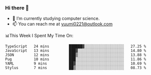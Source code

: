 ### Hi there 👋

- 📕 I’m currently studying computer science.
- 📫 You can reach me at yuumi0221@outlook.com


📊This Week I Spent My Time On:
<!--START_SECTION:waka-->

```text
TypeScript   24 mins         ██████▓░░░░░░░░░░░░░░░░░░   27.25 %
JavaScript   13 mins         ███▓░░░░░░░░░░░░░░░░░░░░░   14.80 %
JSON         12 mins         ███▒░░░░░░░░░░░░░░░░░░░░░   13.88 %
Pug          10 mins         ███░░░░░░░░░░░░░░░░░░░░░░   11.86 %
YAML         9 mins          ██▓░░░░░░░░░░░░░░░░░░░░░░   10.69 %
Stylus       7 mins          ██▒░░░░░░░░░░░░░░░░░░░░░░   08.73 %
```

<!--END_SECTION:waka-->

<!--
**Yuumi0221/Yuumi0221** is a ✨ _special_ ✨ repository because its `README.md` (this file) appears on your GitHub profile.

Here are some ideas to get you started:

- 🔭 I’m currently working on ...
- 🌱 I’m currently learning ...
- 👯 I’m looking to collaborate on ...
- 🤔 I’m looking for help with ...
- 💬 Ask me about ...
- 📫 How to reach me: ...
- 😄 Pronouns: ...
- ⚡ Fun fact: ...
-->
